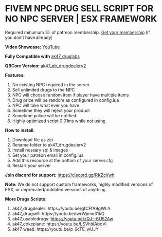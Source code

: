 <h1>FIVEM NPC DRUG SELL SCRIPT FOR NO NPC SERVER | ESX FRAMEWORK</h1>
<p>Required minumum <span style="color: #339966;">$5</span> of patreon membership. <a href="https://patreon.com/menanak47" target="_blank">Get your membership</a> (if you don't have already)</p>
<p><strong>Video Showcase:</strong> <a href="https://youtu.be/OHNaZ1T91VE">YouTube</a></p>
<p><strong>Fully Compatible with</strong> <a href="https://youtu.be/uiQaDUQ7FBo" target="_blank">ak47_druglabs</a></p>
<p><strong>QBCore Version:</strong> <a href="https://github.com/MenanAk47/ak47_qb_drugdealerv2" target="_blank">ak47_qb_drugdealerv2</a></p>
<p><strong>Features:</strong></p>
<ol>
<li>No existing NPC required in the server.</li>
<li>Sell unlimited drugs to the NPC</li>
<li>NPC will choose random item if player have multiple items</li>
<li>Drug price will be random as configured in config.lua</li>
<li>NPC will take what ever you have</li>
<li>Sometime they will reject your product</li>
<li>Sometime police will be notified</li>
<li>Highly optimized script 0.01ms while not using.</li>
</ol>
<p><strong>How to install:</strong></p>
<ol>
<li>Download file as zip</li>
<li>Rename folder to ak47_drugdealerv2</li>
<li>Install nessary sql &amp; images</li>
<li>Set your patreon email in config.lua</li>
<li>Add this resource at the bottom of your server.cfg</li>
<li>Restart your server</li>
</ol>
<p><strong>Join discord for support:</strong> <a href="https://discord.gg/RKZcVwh">https://discord.gg/RKZcVwh</a></p>
<p><strong>Note:</strong> We do not support custom frameworks, highly modified versions of ESX, or deprecated/outdated versions of anything.</p>
<p><strong>More Drugs Scripts:</strong></p>
<ol>
<li>ak47_drugdealer: https://youtu.be/gfCFfA9gWLA</li>
<li>ak47_drugsell: https://youtu.be/iwrWpmo31kQ</li>
<li>ak47_usabledrugs: <a href="https://youtu.be/zQJ--6U52Aw">https://youtu.be/zQJ--6U52Aw </a></li>
<li>ak47_cokeplane: <a href="https://youtu.be/LSVhblAbqVI">https://youtu.be/LSVhblAbqVI </a></li>
<li>ak47_weed: https://youtu.be/p_6cTE_wUJY</li>
</ol>


